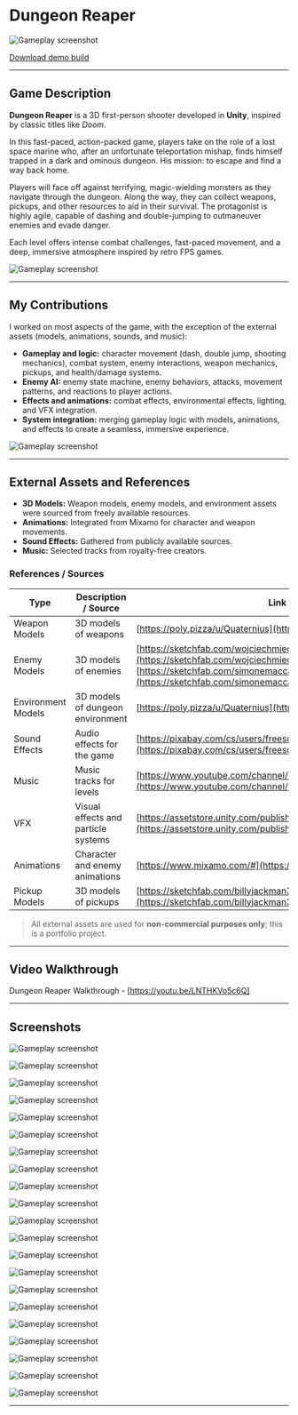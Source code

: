 # Dungeon Reaper

![Gameplay screenshot](GitMedia/Screen1.png)


[Download demo build](https://mega.nz/folder/SUdxRBrJ#lJTQia9gcMjPgZtdZj_-CA)


---


## Game Description  
**Dungeon Reaper** is a 3D first-person shooter developed in **Unity**, inspired by classic titles like *Doom*.  

In this fast-paced, action-packed game, players take on the role of a lost space marine who, after an unfortunate teleportation mishap, finds himself trapped in a dark and ominous dungeon. His mission: to escape and find a way back home.  

Players will face off against terrifying, magic-wielding monsters as they navigate through the dungeon. Along the way, they can collect weapons, pickups, and other resources to aid in their survival. The protagonist is highly agile, capable of dashing and double-jumping to outmaneuver enemies and evade danger.  

Each level offers intense combat challenges, fast-paced movement, and a deep, immersive atmosphere inspired by retro FPS games.  

![Gameplay screenshot](GitMedia/Screen4.png)


---


## My Contributions  
I worked on most aspects of the game, with the exception of the external assets (models, animations, sounds, and music):
- **Gameplay and logic:** character movement (dash, double jump, shooting mechanics), combat system, enemy interactions, weapon mechanics, pickups, and health/damage systems.  
- **Enemy AI:** enemy state machine, enemy behaviors, attacks, movement patterns, and reactions to player actions.  
- **Effects and animations:** combat effects, environmental effects, lighting, and VFX integration.  
- **System integration:** merging gameplay logic with models, animations, and effects to create a seamless, immersive experience.  

![Gameplay screenshot](GitMedia/Screen8.png)


---


## External Assets and References  
- **3D Models:** Weapon models, enemy models, and environment assets were sourced from freely available resources.  
- **Animations:** Integrated from Mixamo for character and weapon movements.  
- **Sound Effects:** Gathered from publicly available sources.  
- **Music:** Selected tracks from royalty-free creators.  

### References / Sources  
| Type           | Description / Source                   | Link                                            |  
|----------------|----------------------------------------|-------------------------------------------------|  
| Weapon Models  | 3D models of weapons                   | [https://poly.pizza/u/Quaternius](https://poly.pizza/u/Quaternius)  |  
| Enemy Models   | 3D models of enemies                   | [https://sketchfab.com/wojciechmiedziocha](https://sketchfab.com/wojciechmiedziocha) [https://sketchfab.com/simonemaccari](https://sketchfab.com/simonemaccari) |  
| Environment Models | 3D models of dungeon environment | [https://poly.pizza/u/Quaternius](https://poly.pizza/u/Quaternius)  |  
| Sound Effects  | Audio effects for the game             | [https://pixabay.com/cs/users/freesound_community-46691455/](https://pixabay.com/cs/users/freesound_community-46691455/) |  
| Music          | Music tracks for levels                | [https://www.youtube.com/channel/UCJhvqAefjP7mF_2NdTs8tFw](https://www.youtube.com/channel/UCJhvqAefjP7mF_2NdTs8tFw)  |  
| VFX            | Visual effects and particle systems    | [https://assetstore.unity.com/publishers/31523](https://assetstore.unity.com/publishers/31523) |  
| Animations     | Character and enemy animations         | [https://www.mixamo.com/#](https://www.mixamo.com/#)  |  
| Pickup Models  | 3D models of pickups                   | [https://sketchfab.com/billyjackman3d](https://sketchfab.com/billyjackman3d) and custom models |  

> All external assets are used for **non-commercial purposes only**; this is a portfolio project.


---


## Video Walkthrough


Dungeon Reaper Walkthrough -  [https://youtu.be/LNTHKVo5c6Q]


---


## Screenshots

![Gameplay screenshot](GitMedia/Screen2.png)


![Gameplay screenshot](GitMedia/Screen5.png)


![Gameplay screenshot](GitMedia/Screen6.png)


![Gameplay screenshot](GitMedia/Screen7.png)


![Gameplay screenshot](GitMedia/Screen3.png)


![Gameplay screenshot](GitMedia/Screen9.png)


![Gameplay screenshot](GitMedia/Screen10.png)


![Gameplay screenshot](GitMedia/Screen11.png)


![Gameplay screenshot](GitMedia/Screen12.png)


![Gameplay screenshot](GitMedia/Screen13.png)


![Gameplay screenshot](GitMedia/Screen14.png)


![Gameplay screenshot](GitMedia/Screen15.png)


![Gameplay screenshot](GitMedia/Screen16.png)


![Gameplay screenshot](GitMedia/Screen17.png)


![Gameplay screenshot](GitMedia/Screen18.png)


![Gameplay screenshot](GitMedia/Screen19.png)


![Gameplay screenshot](GitMedia/Screen20.png)


![Gameplay screenshot](GitMedia/Screen21.png)


![Gameplay screenshot](GitMedia/Screen22.png)


![Gameplay screenshot](GitMedia/Screen23.png)


![Gameplay screenshot](GitMedia/Screen24.png)


---